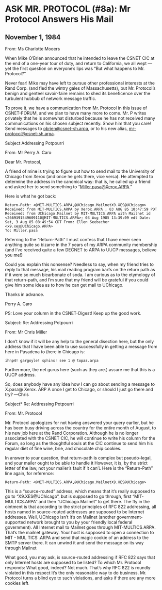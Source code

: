 ﻿# ASK MR. PROTOCOL (#8a): Mr Protocol Answers His Mail

## November 1, 1984

From: Ms Charlotte Mooers

When Mike O’Brien announced that he intended to leave the CSNET CIC at the end of a one-year tour of duty, and return to California, we all wept — yet the first question on everyone’s lips was “But what happens to Mr. Protocol?”

Never fear! Mike may have left to pursue other professional interests at the Rand Corp. (and fled the wintry gales of Massachusetts), but Mr. Protocol’s benign and genteel savoir-faire remains to shed its beneficence over the turbulent hubbub of network message traffic.

To prove it, we have a communication from Mr. Protocol in this issue of CSNET-FORUM, and we plan to have many more to come. Mr. P writes privately that he is somewhat disturbed because he has not received many communications on his chosen subject recently. Show him that you care! Send messages to obrien@csnet-sh.arpa, or to his new alias, mr-protocol@csnet-sh.arpa.

Subject Addressing Potpourri

From: Mr Perry A. Caro

Dear Mr. Protocol,

A friend of mine is trying to figure out how to send mail to the University of Chicago from Xerox (and once he gets there, vice versa). He attempted to determine the address in the canonical way: that is, he called up a friend and asked her to send something to “Miller.pasa@Xerox.ARPA.”

Here is what he got back:
```
Return-Path: <@MIT-MULTICS.ARPA,@UChicago.MailnetX9.XES@UChicago>
Received: from MIT-MULTICS.ARPA by Xerox.ARPA ; 03 AUG 85 10:47:59 PDT Received: from UChicago.Mailnet by MIT-MULTICS.ARPA with Mailnet id <2669391549609110@MIT-MULTICS.ARPA>; 03 Aug 1985 13:39:09 edt Date: Sat, 3 Aug 85 08:49:54 CDT From: Ellen Seebacher <x9.xes@UChicago.ARPA>
To: Miller.pasa
```

Referring to the “Return-Path” I must confess that I have never seen anything quite so bizarre in the 7 years of my ARPA community membership (and I’ve received quite a few DECNET to ARPA to UUCP messages, believe you me!)

Could you explain this nonsense? Needless to say, when my friend tries to reply to that message, his mail reading program barfs on the return path as if it were so much bicarbonate of soda. I am curious as to the etymology of that return-path, and I’m sure that my friend will be grateful if you could give him some idea as to how he can get mail to UChicago.

Thanks in advance.

Perry A. Caro

PS: Love your column in the CSNET-Digest! Keep up the good work.

Subject: Re: Addressing Potpourri

From: Mr Chris Miller

I don’t know if it will be any help to the general disection here, but the only address that I have been able to use successfully in getting a message from here in Pasadena to (here in Chicago is:

    ihnp4! gargoyle! sphinx! see 1 @ topaz.arpa

Furthermore, the net gurus here (such as they are.) assure me that this is a UUCP address.

So, does anybody have any idea how I can go about sending a message to X.pasa@ Xerox. ARP A once I get to Chicago, or should I just go there and try?
—Chris

Subject* Re: Addressing Potpourri

From: Mr. Protocol

<Ahem> Mr. Protocol apologizes for not having answered your query earlier, but he has been busy driving across the country for the entire month of August, to his new job here at the Rand Corporation. Although he is no longer associated with the CSNET CIC, he will continue to write his column for the Forum, so long as the thoughtful souls at the CIC continue to send him his regular diet of fine wine, brie, and chocolate chip cookies.

In answer to your question, that return-path is complex but pseudo-legal, and your mailer ought to be able to handle it However, it is, by the strict letter of the law, not your mailer’s fault if it can’L Here is the “Return-Path” line again, for reference:

    Return-Path: <@MIT-MULTICS.ARPA,@UChicago.MailnetX9.XES@UChicago>

This is a “source-routed” address, which means that it’s really supposed to go to “X9.XES@UChicago”, but is supposed to go through, first “MIT-MULTICS.ARPA” and then “UChicago.Mailnet” to get there. The fly in the ointment is that according to the strict principles of RFC 822 addressing, all hosts named in source-routed addresses are supposed to be Internet addresses. Well, UChicago isn’t It’s on Mailnet (another government-supported network brought to you by your friendly local federal government). All Internet mail to Mailnet goes through MIT-MULTICS.ARPA. That’s the mailnet gateway. Your host is supposed to open a connection to MIT - MUL TICS .ARPA and send that magic cookie of an address to the SMTP server there. It can unwind it and send the message on its way through Mailnet

What good, you may ask, is source-routed addressing if RFC 822 says that only Internet hosts are supposed to be listed? To which Mr. Protocol responds: What good, indeed? Not much. That’s why RFC 822 is roundly violated in this respect It’s the only reasonable way to do business. Mr. Protocol turns a blind eye to such violations, and asks if there are any more cookies left.
